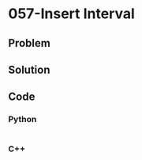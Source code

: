 # 057-Insert Interval

## Problem

## Solution

## Code

### Python

```python

```

### C++

```cpp

```